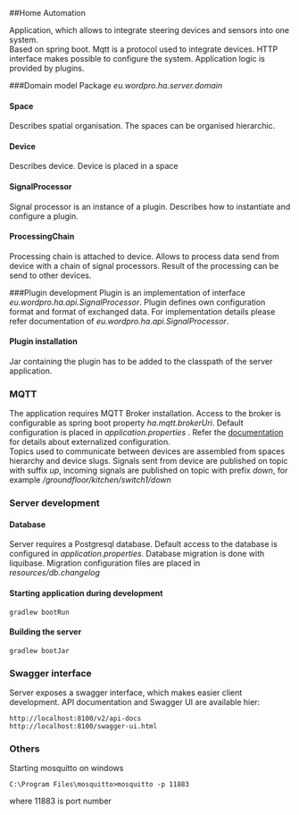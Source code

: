 ##Home Automation

Application, which allows to integrate steering devices and sensors into one system.  
Based on spring boot. Mqtt is a protocol used to integrate devices. 
HTTP interface makes possible to configure the system. Application logic is provided by plugins.

###Domain model
Package *eu.wordpro.ha.server.domain*

#### Space
Describes spatial organisation. The spaces can be organised hierarchic.
#### Device
Describes device. Device is placed in a space
#### SignalProcessor
Signal processor is an instance of a plugin. Describes how to instantiate and configure a plugin.
#### ProcessingChain
Processing chain is attached to device. Allows to process data send from device with a chain of signal processors. 
Result of the processing can be send to other devices.

###Plugin development
Plugin is an implementation of interface *eu.wordpro.ha.api.SignalProcessor*. Plugin defines own configuration format and format of exchanged data.
For implementation details please refer documentation of *eu.wordpro.ha.api.SignalProcessor*.  

#### Plugin installation
Jar containing the plugin has to be added to the classpath of the server application.

### MQTT
The application requires MQTT Broker installation. Access to the broker is configurable as spring boot property *ha.mqtt.brokerUri*. Default configuration is placed in *application.properties* . Refer the [documentation](https://docs.spring.io/spring-boot/docs/current/reference/html/spring-boot-features.html#boot-features-external-config) for details about externalized configuration.  
Topics used to communicate between devices are assembled from spaces hierarchy and device slugs. Signals sent from device are published on topic with suffix *up*, incoming signals are published on topic with prefix *down*, for example */groundfloor/kitchen/switch1/down*


### Server development
#### Database
Server requires a Postgresql database. Default access to the database is configured in *application.properties*. Database migration is done with liquibase. Migration configuration files are placed in *resources/db.changelog*
#### Starting application during development

    gradlew bootRun
    
#### Building the server

    gradlew bootJar 
    
### Swagger interface
Server exposes a swagger interface, which makes easier client development. API documentation and Swagger UI are available hier:

    http://localhost:8100/v2/api-docs
    http://localhost:8100/swagger-ui.html
    
### Others 
Starting mosquitto on windows

    C:\Program Files\mosquitto>mosquitto -p 11883
    
where 11883 is port number
    

    
